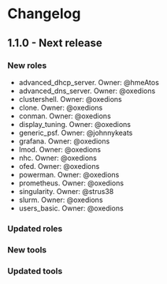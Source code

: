 # Changelog

## 1.1.0 - Next release

### New roles

  - advanced_dhcp_server. Owner: @hmeAtos
  - advanced_dns_server. Owner: @oxedions
  - clustershell. Owner: @oxedions
  - clone. Owner: @oxedions
  - conman. Owner: @oxedions
  - display_tuning. Owner: @oxedions
  - generic_psf. Owner: @johnnykeats
  - grafana. Owner: @oxedions
  - lmod. Owner: @oxedions
  - nhc. Owner: @oxedions
  - ofed. Owner: @oxedions
  - powerman. Owner: @oxedions
  - prometheus. Owner: @oxedions
  - singularity. Owner: @strus38
  - slurm. Owner: @oxedions
  - users_basic. Owner: @oxedions

### Updated roles

### New tools

### Updated tools
